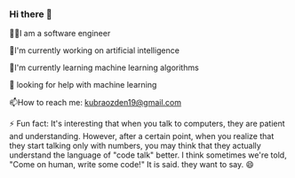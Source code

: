 ### Hi there 👋

👩‍💻I am a software engineer

🔭I'm currently working on artificial intelligence

🌱I'm currently learning machine learning algorithms

🤔 looking for help with machine learning

📫How to reach me:  kubraozden19@gmail.com

⚡ Fun fact: It's interesting that when you talk to computers, they are patient and understanding. However, after a certain point, when you realize that they start talking only with numbers, you may think that they actually understand the language of "code talk" better. I think sometimes we're told, "Come on human, write some code!" It is said. they want to say. 😄


<!--
**kubraozden19/kubraozden19** is a ✨ _special_ ✨ repository because its `README.md` (this file) appears on your GitHub profile.

Here are some ideas to get you started:

- 🔭 I’m currently working on ...
- 🌱 I’m currently learning ...
- 👯 I’m looking to collaborate on ...
- 🤔 I’m looking for help with ...
- 💬 Ask me about ...
- 📫 How to reach me: ...
- 😄 Pronouns: ...
- ⚡ Fun fact: ...
-->
